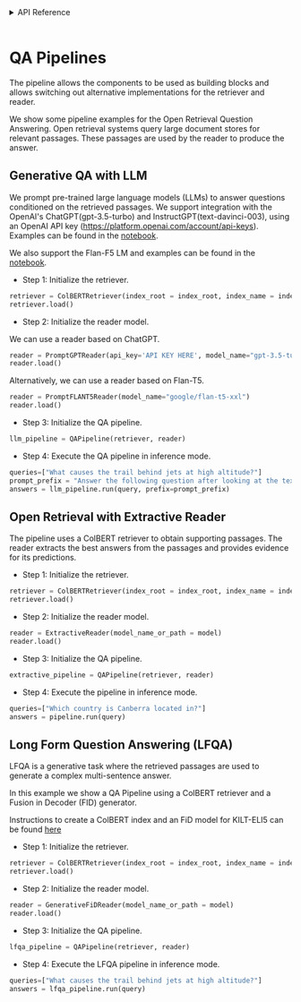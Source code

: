 <!-- START sphinx doc instructions - DO NOT MODIFY next code, please -->
<details>
<summary>API Reference</summary>    

```{eval-rst}

.. autosummary::
    :toctree: _autosummary
    :template: custom-module-template.rst
    :recursive:
   
    primeqa.pipelines

```
</details>          
<br>
<!-- END sphinx doc instructions - DO NOT MODIFY above code, please --> 

# QA Pipelines

The pipeline allows the components to be used as building blocks and allows switching out alternative implementations for the retriever and reader.  

We show some pipeline examples for the Open Retrieval Question Answering. Open retrieval systems query large document stores for relevant passages. These passages are used by the reader to produce the answer.

## Generative QA with LLM 

We prompt pre-trained large language models (LLMs) to answer questions conditioned on the retrieved passages.
We support integration with the OpenAI's ChatGPT(gpt-3.5-turbo) and InstructGPT(text-davinci-003), using an OpenAI API key (https://platform.openai.com/account/api-keys).
Examples can be found in the [notebook](https://github.com/primeqa/primeqa/blob/main/notebooks/retriever-reader-pipelines/prompt_reader_with_GPT.ipynb).


We also support the Flan-F5 LM and examples can be found in the [notebook](https://github.com/primeqa/primeqa/blob/main/notebooks/retrieval-reader-pipelines/prompt_reader_LLM.ipynb).

- Step 1:  Initialize the retriever.

```python
retriever = ColBERTRetriever(index_root = index_root, index_name = index_name, collection = collection, max_num_documents = 3)
retriever.load()
```

- Step 2:  Initialize the reader model. 

We can use a reader based on ChatGPT.

```python
reader = PromptGPTReader(api_key='API KEY HERE', model_name="gpt-3.5-turbo")
reader.load()
```

Alternatively, we can use a reader based on Flan-T5.

```python
reader = PromptFLANT5Reader(model_name="google/flan-t5-xxl")
reader.load()
```



- Step 3:  Initialize the QA pipeline. 

```python
llm_pipeline = QAPipeline(retriever, reader)
```

- Step 4:  Execute the QA pipeline in inference mode. 

```python
queries=["What causes the trail behind jets at high altitude?"]
prompt_prefix = "Answer the following question after looking at the text."
answers = llm_pipeline.run(query, prefix=prompt_prefix)
```

## Open Retrieval with Extractive Reader

The pipeline uses a ColBERT retriever to obtain supporting passages. The reader extracts the best answers from the passages and provides evidence for its predictions.

- Step 1:  Initialize the retriever.

```python
retriever = ColBERTRetriever(index_root = index_root, index_name = index_name, collection = collection, max_num_documents = 3)
retriever.load()
```

- Step 2:  Initialize the reader model. 

```python
reader = ExtractiveReader(model_name_or_path = model)
reader.load()
```

- Step 3:  Initialize the QA pipeline. 

```python
extractive_pipeline = QAPipeline(retriever, reader)
```

- Step 4:  Execute the pipeline in inference mode. 

```python
queries=["Which country is Canberra located in?"]
answers = pipeline.run(query)
```

## Long Form Question Answering (LFQA) 

LFQA is a generative task where the retrieved passages are used to generate a complex multi-sentence answer.

In this example we show a QA Pipeline using a ColBERT retriever and a Fusion in Decoder (FID) generator.

Instructions to create a ColBERT index and an FiD model for KILT-ELI5 can be found [here](https://github.com/primeqa/primeqa/blob/main/examples/lfqa/README.md)

- Step 1:  Initialize the retriever.

```python
retriever = ColBERTRetriever(index_root = index_root, index_name = index_name, collection = collection, max_num_documents = 3)
retriever.load()
```

- Step 2:  Initialize the reader model. 

```python
reader = GenerativeFiDReader(model_name_or_path = model)
reader.load()
```

- Step 3:  Initialize the QA pipeline. 

```python
lfqa_pipeline = QAPipeline(retriever, reader)
```

- Step 4:  Execute the LFQA pipeline in inference mode. 

```python
queries=["What causes the trail behind jets at high altitude?"]
answers = lfqa_pipeline.run(query)
```
